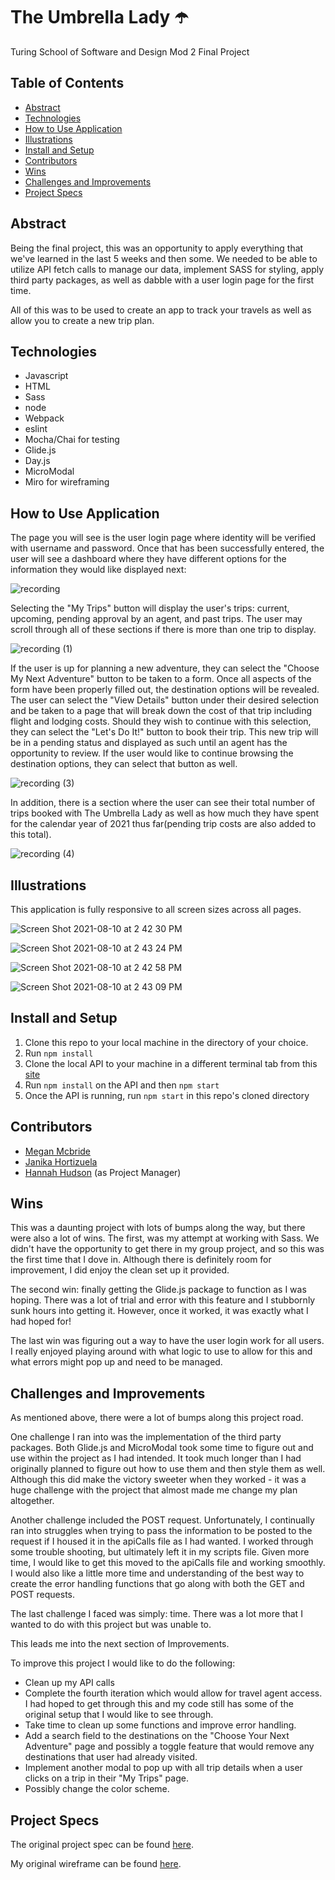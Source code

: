 # The Umbrella Lady ☂️
  Turing School of Software and Design Mod 2 Final Project

## Table of Contents
- [Abstract](#abstract)
- [Technologies](#technologies)
- [How to Use Application](#how-to-use-application)
- [Illustrations](#illustrations)
- [Install and Setup](#install-and-set-up)
- [Contributors](#contributors)
- [Wins](#wins)
- [Challenges and Improvements](#challenges-and-improvements)
- [Project Specs](#project-specs)

## Abstract
Being the final project, this was an opportunity to apply everything that we've learned in the last 5 weeks and then some. We needed to be able to utilize API fetch calls to manage our data, implement SASS for styling, apply third party packages, as well as dabble with a user login page for the first time. 

All of this was to be used to create an app to track your travels as well as allow you to create a new trip plan. 

## Technologies
  * Javascript
  * HTML
  * Sass
  * node
  * Webpack
  * eslint
  * Mocha/Chai for testing
  * Glide.js
  * Day.js
  * MicroModal
  * Miro for wireframing

## How to Use Application

  The page you will see is the user login page where identity will be verified with username and password. Once that has been successfully entered, the user will see a dashboard where they have different options for the information they would like displayed next:

  ![recording](https://user-images.githubusercontent.com/78767067/128924263-a76169c9-349a-4747-8f46-f6d75e2b2f88.gif)

  Selecting the "My Trips" button will display the user's trips: current, upcoming, pending approval by an agent, and past trips. The user may scroll through all of these sections if there is more than one trip to display. 

  ![recording (1)](https://user-images.githubusercontent.com/78767067/128924703-78f24d0d-b506-42c9-a2f4-81d8398c4f83.gif)

  If the user is up for planning a new adventure, they can select the "Choose My Next Adventure" button to be taken to a form. Once all aspects of the form have been properly filled out, the destination options will be revealed. The user can select the "View Details" button under their desired selection and be taken to a page that will break down the cost of that trip including flight and lodging costs. Should they wish to continue with this selection, they can select the "Let's Do It!" button to book their trip. This new trip will be in a pending status and displayed as such until an agent has the opportunity to review. 
  If the user would like to continue browsing the destination options, they can select that button as well. 

  ![recording (3)](https://user-images.githubusercontent.com/78767067/128930159-de4bce34-94c2-4f1c-959f-55e6112e8d13.gif)

  In addition, there is a section where the user can see their total number of trips booked with The Umbrella Lady as well as how much they have spent for the calendar year of 2021 thus far(pending trip costs are also added to this total).

  ![recording (4)](https://user-images.githubusercontent.com/78767067/128931827-0f1b686c-e7aa-4817-86e4-76172633ff8f.gif)


## Illustrations
  This application is fully responsive to all screen sizes across all pages.

![Screen Shot 2021-08-10 at 2 42 30 PM](https://user-images.githubusercontent.com/78767067/128932328-bcde84ce-7c17-4971-934e-b861b8b7d6b3.png)

![Screen Shot 2021-08-10 at 2 43 24 PM](https://user-images.githubusercontent.com/78767067/128932338-30ef945a-cfb2-45ae-9ed9-d0761fc6135e.png)

![Screen Shot 2021-08-10 at 2 42 58 PM](https://user-images.githubusercontent.com/78767067/128932373-81817869-a730-4b86-8f99-c9e96c02c477.png)

![Screen Shot 2021-08-10 at 2 43 09 PM](https://user-images.githubusercontent.com/78767067/128932382-7118ea93-685a-42b2-bc0b-3365496d2a93.png)


## Install and Setup

1. Clone this repo to your local machine in the directory of your choice. 
2. Run `npm install`
3. Clone the local API to your machine in a different terminal tab from this [site](https://github.com/turingschool-examples/travel-tracker-api)
4. Run `npm install` on the API and then `npm start`
5. Once the API is running, run `npm start` in this repo's cloned directory


## Contributors
- [Megan Mcbride](https://github.com/Meggs625)
- [Janika Hortizuela](https://github.com/jhortizu01)
- [Hannah Hudson](https://github.com/hannahhch) (as Project Manager)

## Wins

This was a daunting project with lots of bumps along the way, but there were also a lot of wins. 
The first, was my attempt at working with Sass. We didn't have the opportunity to get there in my group project, and so this was the first time that I dove in. Although there is definitely room for improvement, I did enjoy the clean set up it provided. 

The second win: finally getting the Glide.js package to function as I was hoping. There was a lot of trial and error with this feature and I stubbornly sunk hours into getting it. However, once it worked, it was exactly what I had hoped for!

The last win was figuring out a way to have the user login work for all users. I really enjoyed playing around with what logic to use to allow for this and what errors might pop up and need to be managed.

## Challenges and Improvements

As mentioned above, there were a lot of bumps along this project road. 

One challenge I ran into was the implementation of the third party packages. Both Glide.js and MicroModal took some time to figure out and use within the project as I had intended. It took much longer than I had originally planned to figure out how to use them and then style them as well. Although this did make the victory sweeter when they worked - it was a huge challenge with the project that almost made me change my plan altogether. 

Another challenge included the POST request. Unfortunately, I continually ran into struggles when trying to pass the information to be posted to the request if I housed it in the apiCalls file as I had wanted. I worked through some trouble shooting, but ultimately left it in my scripts file. Given more time, I would like to get this moved to the apiCalls file and working smoothly. I would also like a little more time and understanding of the best way to create the error handling functions that go along with both the GET and POST requests. 

The last challenge I faced was simply: time. There was a lot more that I wanted to do with this project but was unable to. 

This leads me into the next section of Improvements.

To improve this project I would like to do the following:
* Clean up my API calls 
* Complete the fourth iteration which would allow for travel agent access. I had hoped to get through this and my code still has some of the original setup that I would like to see through. 
* Take time to clean up some functions and improve error handling.
* Add a search field to the destinations on the "Choose Your Next Adventure" page and possibly a toggle feature that would remove any destinations that user had already visited.
* Implement another modal to pop up with all trip details when a user clicks on a trip in their "My Trips" page. 
* Possibly change the color scheme. 

## Project Specs 
The original project spec can be found [here](https://frontend.turing.edu/projects/module-2/travel-tracker.html).

My original wireframe can be found [here](https://miro.com/app/board/o9J_l3zJKDw=/).
